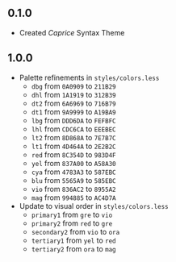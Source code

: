 ## 0.1.0
- Created *Caprice* Syntax Theme

## 1.0.0
- Palette refinements in `styles/colors.less`
  - `dbg` from `0A0909` to `211B29`
  - `dhl` from `1A1919` to `312B39`
  - `dt2` from `6A6969` to `716B79`
  - `dt1` from `9A9999` to `A19BA9`
  - `lbg` from `DDD6DA` to `FEFBFC`
  - `lhl` from `CDC6CA` to `EEEBEC`
  - `lt2` from `8D868A` to `7E7B7C`
  - `lt1` from `4D464A` to `2E2B2C`
  - `red` from `8C354D` to `983D4F`
  - `yel` from `837A00` to `A58A30`
  - `cya` from `4783A3` to `587EBC`
  - `blu` from `5565A9` to `585EBC`
  - `vio` from `836AC2` to `8955A2`
  - `mag` from `994885` to `AC4D7A`
- Update to visual order in `styles/colors.less`
  - `primary1` from `gre` to `vio`
  - `primary2` from `red` to `gre`
  - `secondary2` from `vio` to `ora`
  - `tertiary1` from `yel` to `red`
  - `tertiary2` from `ora` to `mag`

